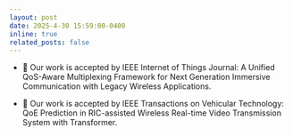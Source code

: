 ```yaml
---
layout: post
date: 2025-4-30 15:59:00-0400
inline: true
related_posts: false
---
```


- 🎉 Our work is accepted by IEEE Internet of Things Journal: A Unified QoS-Aware Multiplexing Framework for Next Generation Immersive Communication with Legacy Wireless Applications.


- 🎉 Our work is accepted by IEEE Transactions on Vehicular Technology: QoE Prediction in RIC-assisted Wireless Real-time Video Transmission System with Transformer.
